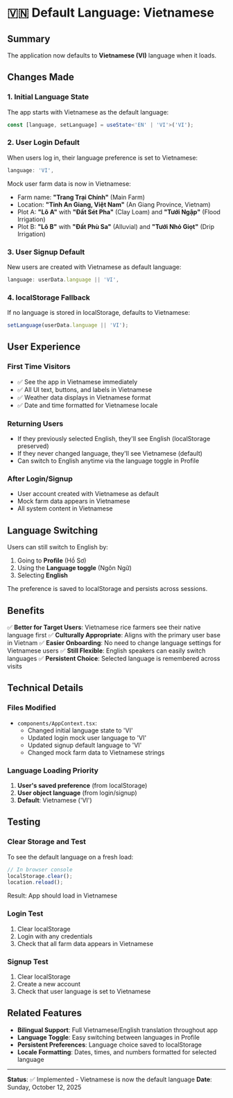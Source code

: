 # 🇻🇳 Default Language: Vietnamese

## Summary

The application now defaults to **Vietnamese (VI)** language when it loads.

## Changes Made

### 1. Initial Language State
The app starts with Vietnamese as the default language:
```typescript
const [language, setLanguage] = useState<'EN' | 'VI'>('VI');
```

### 2. User Login Default
When users log in, their language preference is set to Vietnamese:
```typescript
language: 'VI',
```

Mock user farm data is now in Vietnamese:
- Farm name: **"Trang Trại Chính"** (Main Farm)
- Location: **"Tỉnh An Giang, Việt Nam"** (An Giang Province, Vietnam)
- Plot A: **"Lô A"** with **"Đất Sét Pha"** (Clay Loam) and **"Tưới Ngập"** (Flood Irrigation)
- Plot B: **"Lô B"** with **"Đất Phù Sa"** (Alluvial) and **"Tưới Nhỏ Giọt"** (Drip Irrigation)

### 3. User Signup Default
New users are created with Vietnamese as default language:
```typescript
language: userData.language || 'VI',
```

### 4. localStorage Fallback
If no language is stored in localStorage, defaults to Vietnamese:
```typescript
setLanguage(userData.language || 'VI');
```

## User Experience

### First Time Visitors
- ✅ See the app in Vietnamese immediately
- ✅ All UI text, buttons, and labels in Vietnamese
- ✅ Weather data displays in Vietnamese format
- ✅ Date and time formatted for Vietnamese locale

### Returning Users
- If they previously selected English, they'll see English (localStorage preserved)
- If they never changed language, they'll see Vietnamese (default)
- Can switch to English anytime via the language toggle in Profile

### After Login/Signup
- User account created with Vietnamese as default
- Mock farm data appears in Vietnamese
- All system content in Vietnamese

## Language Switching

Users can still switch to English by:
1. Going to **Profile** (Hồ Sơ)
2. Using the **Language toggle** (Ngôn Ngữ)
3. Selecting **English**

The preference is saved to localStorage and persists across sessions.

## Benefits

✅ **Better for Target Users**: Vietnamese rice farmers see their native language first
✅ **Culturally Appropriate**: Aligns with the primary user base in Vietnam
✅ **Easier Onboarding**: No need to change language settings for Vietnamese users
✅ **Still Flexible**: English speakers can easily switch languages
✅ **Persistent Choice**: Selected language is remembered across visits

## Technical Details

### Files Modified
- `components/AppContext.tsx`:
  - Changed initial language state to 'VI'
  - Updated login mock user language to 'VI'
  - Updated signup default language to 'VI'
  - Changed mock farm data to Vietnamese strings

### Language Loading Priority
1. **User's saved preference** (from localStorage)
2. **User object language** (from login/signup)
3. **Default**: Vietnamese ('VI')

## Testing

### Clear Storage and Test
To see the default language on a fresh load:
```javascript
// In browser console
localStorage.clear();
location.reload();
```

Result: App should load in Vietnamese

### Login Test
1. Clear localStorage
2. Login with any credentials
3. Check that all farm data appears in Vietnamese

### Signup Test
1. Clear localStorage
2. Create a new account
3. Check that user language is set to Vietnamese

## Related Features

- **Bilingual Support**: Full Vietnamese/English translation throughout app
- **Language Toggle**: Easy switching between languages in Profile
- **Persistent Preferences**: Language choice saved to localStorage
- **Locale Formatting**: Dates, times, and numbers formatted for selected language

---

**Status**: ✅ Implemented - Vietnamese is now the default language
**Date**: Sunday, October 12, 2025
